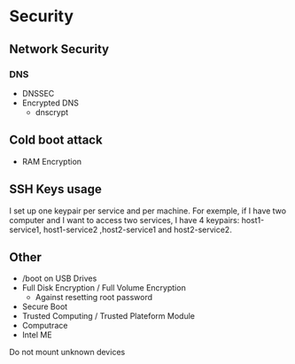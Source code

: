 # Security

## Network Security
  ### DNS
  - DNSSEC
  - Encrypted DNS
    - dnscrypt

## Cold boot attack
- RAM Encryption

## SSH Keys usage
I set up one keypair per service and per machine.
For exemple, if I have two computer and I want to access two services, I have 4 keypairs: host1-service1, host1-service2 ,host2-service1 and host2-service2.

## Other
- /boot on USB Drives
- Full Disk Encryption / Full Volume Encryption
  - Against resetting root password
- Secure Boot
- Trusted Computing / Trusted Plateform Module
- Computrace
- Intel ME

Do not mount unknown devices
